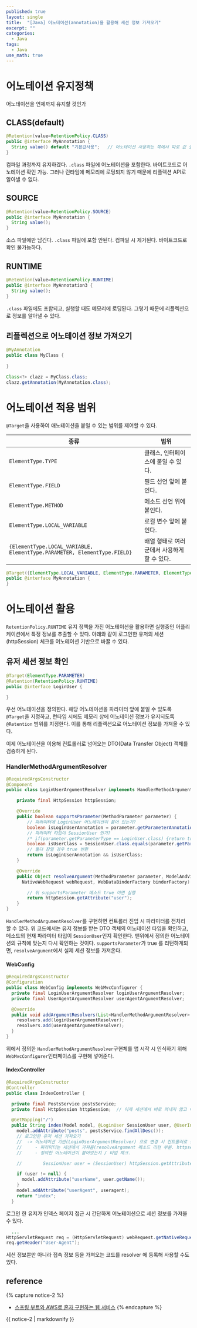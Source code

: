 ```yaml
---
published: true
layout: single
title:  "[Java] 어노테이션(annotation)을 활용해 세션 정보 가져오기"
excerpt: ""
categories:
  - Java
tags:
  - Java
use_math: true
---
```


# 어노테이션 유지정책
어노테이션을 언제까지 유지할 것인가

## CLASS(default)
```java
@Retention(value=RetentionPolicy.CLASS)
public @interface MyAnnotation {
  String value() default "기본값사용";   // 어노테이션 사용하는 쪽에서 따로 값 설정 없이 기본값으로 사용.
}
```
컴파일 과정까지 유지하겠다. `.class` 파일에 어노테이션을 포함한다. 바이트코드로 어노테이션 확인 가능. 그러나 런타임에 메모리에 로딩되지 않기 때문에 리플렉션 API로 알아낼 수 없다.

## SOURCE
```java
@Retention(value=RetentionPolicy.SOURCE)
public @interface MyAnnotation {
  String value();
}
```
소스 파일에만 남긴다. `.class` 파일에 포함 안된다. 컴파일 시 제거된다. 바이트코드로 확인 불가능하다.

## RUNTIME
```java
@Retention(value=RetentionPolicy.RUNTIME)
public @interface MyAnnotation3 {
  String value();
}
```
`.class` 파일에도 포함되고, 실행할 때도 메모리에 로딩된다. 그렇기 때문에 리플렉션으로 정보를 알아낼 수 있다.

## 리플렉션으로 어노테이션 정보 가져오기

```java
@MyAnnotation
public class MyClass {
  
}
```
```java
Class<?> clazz = MyClass.class;
clazz.getAnnotation(MyAnnotation.class);
```

# 어노테이션 적용 범위
`@Target`을 사용하여 애노테이션을 붙일 수 있는 범위를 제어할 수 있다.

| 종류                                                                    | 범위                   |
|-----------------------------------------------------------------------|----------------------|
| `ElementType.TYPE`                                                      | 클래스, 인터페이스에 붙일 수 있다. |
| `ElementType.FIELD`                                                     | 필드 선언 앞에 붙인다.        |
| `ElementType.METHOD`                                                    | 메소드 선언 위에 붙인다.       |
| `ElementType.LOCAL_VARIABLE`                                            |로컬 변수 앞에 붙인다.|
| `{ElementType.LOCAL_VARIABLE, ElementType.PARAMETER, ElementType.FIELD}` | 배열 형태로 여러군데서 사용하게 할 수 있다.|

```java
@Target({ElementType.LOCAL_VARIABLE, ElementType.PARAMETER, ElementType.FIELD})
public @interface MyAnnotation {
}
```


# 어노테이션 활용
`RetentionPolicy.RUNTIME` 유지 정책을 가진 어노테이션을 활용하면 실행중인 어플리케이션에서 특정 정보를 추출할 수 있다. 
아래와 같이 로그인한 유저의 세션(httpSession) 체크를 어노테이션 기반으로 바꿀 수 있다.

## 유저 세션 정보 확인
```java
@Target(ElementType.PARAMETER)
@Retention(RetentionPolicy.RUNTIME)
public @interface LoginUser {

}
```
우선 어노테이션을 정의한다. 해당 어노테이션을 파라미터 앞에 붙일 수 있도록 `@Target`을 지정하고, 
런타임 시에도 메모리 상에 어노테이션 정보가 유지되도록 `@Retention` 범위를 지정한다. 이를 통해 리플렉션으로 어노테이션 정보를 가져올 수 있다. 

이제 어노테이션을 이용해 컨트롤러로 넘어오는 DTO(Data Transfer Object) 객체를 검증하게 된다.

### HandlerMethodArgumentResolver
```java
@RequiredArgsConstructor
@Component
public class LoginUserArgumentResolver implements HandlerMethodArgumentResolver {

    private final HttpSession httpSession;

    @Override
    public boolean supportsParameter(MethodParameter parameter) {
        // 파라미터에 LoginUser 어노테이션이 붙어 있는가?
        boolean isLoginUserAnnotation = parameter.getParameterAnnotation(LoginUser.class) != null;
        // 파라미터 타입이 SessionUser 인가?
        /* if(parameter.getParameterType == LoginUser.class) {return true} */
        boolean isUserClass = SessionUser.class.equals(parameter.getParameterType());
        // 둘다 참일 경우 true 반환
        return isLoginUserAnnotation && isUserClass;
    }

    @Override
    public Object resolveArgument(MethodParameter parameter, ModelAndViewContainer mavContainer, 
      NativeWebRequest webRequest, WebDataBinderFactory binderFactory) throws Exception {

        // 위 supportsParameter 메소드 true 이면 실행
        return httpSession.getAttribute("user");
    }
}
```
`HandlerMethodArgumentResolver`를 구현하면 컨트롤러 진입 시 파라미터를 전처리 할 수 있다. 위 코드에서는 유저 정보를 받는 DTO 객체의 어노테이션 타입을 확인하고,
메소드의 현재 파라미터 타입이 `SessionUser`인지 확인한다. 맨위에서 정의한 어노테이션의 규칙에 맞는지 다시 확인하는 것이다. 
`supportsParameter`가 true 를 리턴하게되면, `resolveArgument`에서 실제 세션 정보를 가져온다.

#### WebConfig
```java
@RequiredArgsConstructor
@Configuration
public class WebConfig implements WebMvcConfigurer {
  private final LoginUserArgumentResolver loginUserArgumentResolver;
  private final UserAgentArgumentResolver userAgentArgumentResolver;

  @Override
  public void addArgumentResolvers(List<HandlerMethodArgumentResolver> resolvers) {
    resolvers.add(loginUserArgumentResolver);
    resolvers.add(userAgentArgumentResolver);
  }
}
```
위에서 정의한 `HandlerMethodArgumentResolver`구현체를 앱 시작 시 인식하기 위해 `WebMvcConfigurer`인터페이스를 구현해 넣어준다.

#### IndexController
```java
@RequiredArgsConstructor
@Controller
public class IndexController {

  private final PostsService postsService;
  private final HttpSession httpSession;  // 이제 세션에서 바로 꺼내지 않고 어노테이션을 이용해 꺼낸다.

  @GetMapping("/")
  public String index(Model model, @LoginUser SessionUser user, @UserInfo String useragent) {
    model.addAttribute("posts", postsService.findAllDesc());
    // 로그인한 유저 세션 가져오기
    //  -> 어노테이션 기반(LoginUserArgumentResolver) 으로 변경 시 컨트롤러로 전달되는 파라미터에서(user) 모두 검증이 끝난 상태로 가져옴.
    //     - 파라미터는 세션에서 가져옴(resolveArgument 메소드 리턴 부분. httpsession.getAttribute)
    //     - 정의한 어노테이션이 붙어있는지 / 타입 체크.

    //        SessionUser user = (SessionUser) httpSession.getAttribute("user");

    if (user != null) {
      model.addAttribute("userName", user.getName());
    }
    model.addAttribute("userAgent", useragent);
    return "index";
  }
```

로그인 한 유저가 인덱스 페이지 접근 시 간단하게 어노테이션으로 세션 정보를 가져올 수 있다. 
```java
  ... 
HttpServletRequest req = (HttpServletRequest) webRequest.getNativeRequest();
req.getHeader("User-Agent");
```
세션 정보뿐만 아니라 접속 정보 등을 가져오는 코드를 resolver 에 등록해 사용할 수도 있다.



## reference
{% capture notice-2 %}
- [스프링 부트와 AWS로 혼자 구현하는 웹 서비스](https://www.aladin.co.kr/shop/wproduct.aspx?ItemId=218568947&start=slayer)
{% endcapture %}

<div class="notice">{{ notice-2 | markdownify }}</div>


